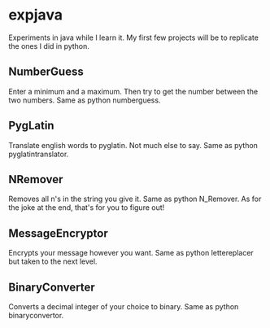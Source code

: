 # expjava
Experiments in java while I learn it. My first few projects will be to replicate the ones I did in python.
## NumberGuess
Enter a minimum and a maximum. Then try to get the number between the two numbers. Same as python numberguess.
## PygLatin
Translate english words to pyglatin. Not much else to say. Same as python pyglatintranslator.
## NRemover
Removes all n's in the string you give it. Same as python N_Remover. As for the joke at the end, that's for you to figure out!
## MessageEncryptor
Encrypts your message however you want. Same as python lettereplacer but taken to the next level.
## BinaryConverter
Converts a decimal integer of your choice to binary. Same as python binaryconvertor.
